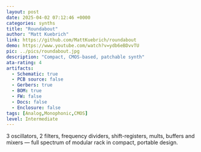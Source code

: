 ```yaml
---
layout: post
date: 2025-04-02 07:12:46 +0000
categories: synths
title: "Roundabout"
author: "Matt Kuebrich"
link: https://github.com/MattKuebrich/roundabout
demo: https://www.youtube.com/watch?v=ydb6eBDvvTU
pic: ../pics/roundabout.jpg
description: "Compact, CMOS-based, patchable synth"
ata-rating: 4
artifacts:
  - Schematic: true
  - PCB source: false
  - Gerbers: true
  - BOM: true
  - FW: false
  - Docs: false
  - Enclosure: false
tags: [Analog,Monophonic,CMOS]
level: Intermediate
---
```


3 oscillators, 2 filters, frequency dividers, shift-registers, mults, buffers and mixers — full spectrum of modular rack in compact, portable design.
